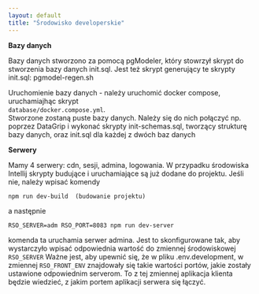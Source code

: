 ```yaml
---
layout: default
title: "Środowisko developerskie"
---
```

<b>Bazy danych</b>
 
Bazy danych stworzono za pomocą pgModeler, który stowrzył skrypt do stworzenia bazy danych init.sql. Jest też skrypt generujący te skrypty init.sql: pgmodel-regen.sh

Uruchomienie bazy danych - należy uruchomić docker compose, uruchamiajhąc skrypt <br> `database/docker.compose.yml`.<br>
 Stworzone zostaną puste bazy danych. Należy się do nich połączyć np. poprzez DataGrip i wykonać skrypty init-schemas.sql, tworzący strukturę bazy danych, oraz init.sql dla każdej z dwóch baz danych

<b>Serwery</b>

Mamy 4 serwery: cdn, sesji, admina, logowania. W przypadku środowiska Intellij skrypty budujące i uruchamiające są już dodane do projektu. Jeśli nie, należy wpisać komendy

`npm run dev-build  (budowanie projektu)`

a następnie 

`RSO_SERVER=adm RSO_PORT=8083 npm run dev-server` 

komenda ta uruchamia serwer admina. Jest to skonfigurowane tak, aby wystarczyło wpisać odpowiednia wartość do zmiennej środowiskowej `RSO_SERVER`
Ważne jest, aby upewnić się, że w pliku .env.development, w zmiennej `RSO_FRONT_ENV` znajdowały się takie wartości portów, jakie zostały ustawione odpowiednim serverom. To z tej zmiennej aplikacja klienta będzie wiedzieć, z jakim portem aplikacji serwera się łączyć.